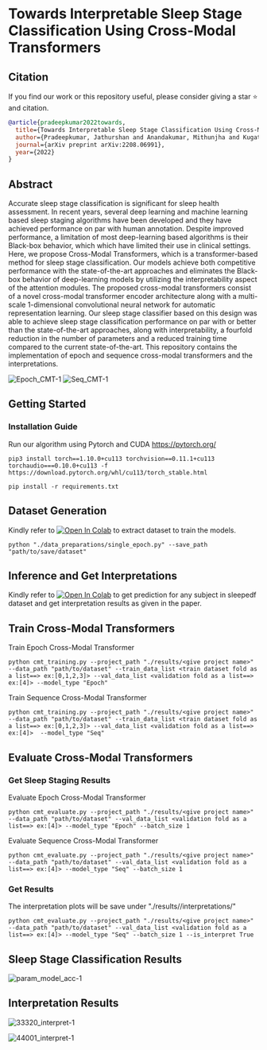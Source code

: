 # Towards Interpretable Sleep Stage Classification Using Cross-Modal Transformers

## Citation
If you find our work or this repository useful, please consider giving a star :star: and citation.
```bibtex
@article{pradeepkumar2022towards,
  title={Towards Interpretable Sleep Stage Classification Using Cross-Modal Transformers},
  author={Pradeepkumar, Jathurshan and Anandakumar, Mithunjha and Kugathasan, Vinith and Suntharalingham, Dhinesh and Kappel, Simon L and De Silva, Anjula C and Edussooriya, Chamira US},
  journal={arXiv preprint arXiv:2208.06991},
  year={2022}
}

```


## Abstract 

Accurate sleep stage classification is significant for sleep health assessment. In recent years, several deep learning and machine learning based sleep staging algorithms have been developed and they have achieved performance on par with human annotation. Despite improved performance, a limitation of most deep-learning based algorithms is their Black-box behavior, which which have limited their use in clinical settings. Here, we propose Cross-Modal Transformers, which is a transformer-based method for sleep stage classification. Our models achieve both competitive performance with the state-of-the-art approaches and eliminates the Black-box behavior of deep-learning models by  utilizing the interpretability aspect of the attention modules. The proposed cross-modal transformers consist of a novel cross-modal transformer encoder architecture along with a multi-scale 1-dimensional convolutional neural network for automatic representation learning. Our sleep stage classifier based on this design was able to achieve sleep stage classification performance on par with or better than the state-of-the-art approaches, along with interpretability, a fourfold reduction in the number of parameters and a reduced training time compared to the current state-of-the-art. This repository contains the implementation of epoch and sequence cross-modal transformers and the interpretations. 

![Epoch_CMT-1](https://user-images.githubusercontent.com/67052077/184390866-261038c3-4624-4857-872f-6d46c9c5363c.png)
![Seq_CMT-1](https://user-images.githubusercontent.com/67052077/184390916-1f5f811f-8416-4a62-8a52-a0e800144c7e.png)


## Getting Started

### Installation Guide
Run our algorithm using Pytorch and CUDA https://pytorch.org/

```
pip3 install torch==1.10.0+cu113 torchvision==0.11.1+cu113 torchaudio===0.10.0+cu113 -f https://download.pytorch.org/whl/cu113/torch_stable.html
```

```
pip install -r requirements.txt
```

## Dataset Generation

Kindly refer to [![Open In Colab](https://colab.research.google.com/assets/colab-badge.svg)](https://colab.research.google.com/drive/1hs6V6doKpqlLlPOsnKllZp9ATuA9VqA7?usp=sharing) to extract dataset to train the models.

```
python "./data_preparations/single_epoch.py" --save_path  "path/to/save/dataset"
```


## Inference and Get Interpretations

Kindly refer to [![Open In Colab](https://colab.research.google.com/assets/colab-badge.svg)](https://colab.research.google.com/drive/1cBDzzzwdyBp-bpxR_wvVzVlxrbSwrbiG?usp=sharing) to get prediction for any subject in sleepedf dataset and get interpretation results as given in the paper.


## Train Cross-Modal Transformers

Train Epoch Cross-Modal Transformer

```
python cmt_training.py --project_path "./results/<give project name>" --data_path "path/to/dataset" --train_data_list <train dataset fold as a list==> ex:[0,1,2,3]> --val_data_list <validation fold as a list==> ex:[4]> --model_type "Epoch" 
```

Train Sequence Cross-Modal Transformer

```
python cmt_training.py --project_path "./results/<give project name>" --data_path "path/to/dataset" --train_data_list <train dataset fold as a list==> ex:[0,1,2,3]> --val_data_list <validation fold as a list==> ex:[4]>  --model_type "Seq" 
```

## Evaluate Cross-Modal Transformers

### Get Sleep Staging Results

Evaluate Epoch Cross-Modal Transformer

```
python cmt_evaluate.py --project_path "./results/<give project name>" --data_path "path/to/dataset" --val_data_list <validation fold as a list==> ex:[4]> --model_type "Epoch" --batch_size 1
```

Evaluate Sequence Cross-Modal Transformer

```
python cmt_evaluate.py --project_path "./results/<give project name>" --data_path "path/to/dataset" --val_data_list <validation fold as a list==> ex:[4]> --model_type "Seq" --batch_size 1
```

### Get Results

The interpretation plots will be save under "./results/<give project name>/interpretations/<Data no>"
```
python cmt_evaluate.py --project_path "./results/<give project name>" --data_path "path/to/dataset" --val_data_list <validation fold as a list==> ex:[4]> --model_type "Seq" --batch_size 1 --is_interpret True
```
 
  
 ## Sleep Stage Classification Results
  

![param_model_acc-1](https://user-images.githubusercontent.com/52663918/229873010-1d522a7b-fc5f-4a62-adf3-ac3e24d4cfe3.png)


## Interpretation Results
  
  ![33320_interpret-1](https://user-images.githubusercontent.com/67052077/184392262-1f85ea13-70a5-4d84-bb9e-491957e21929.png)

![44001_interpret-1](https://user-images.githubusercontent.com/67052077/184392276-c29553cb-9268-43d4-88ea-bfd8c1b20e0f.png)


